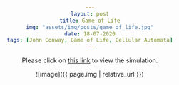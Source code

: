 ```yaml
---
layout: post
title: Game of Life
img: "assets/img/posts/game_of_life.jpg"
date: 18-07-2020
tags: [John Conway, Game of Life, Cellular Automata]
---
```


<head> 
        <title>CSS center property</title> 
        <style> 
            body { 
                text-align:center; 
            } 
        </style> 
    </head> 
Please click on <a href="https://editor.p5js.org/ankiitgupta7/present/nlLG9YMpr" target="_blank">this link</a> to view the simulation.

![image]({{ page.img | relative_url }})